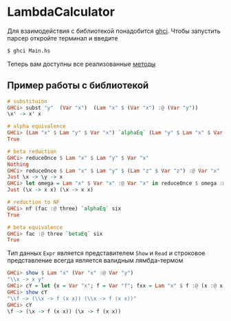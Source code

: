 # LambdaCalculator
Для взаимодействия с библиотекой понадобится [ghci](https://downloads.haskell.org/~ghc/9.0.1/docs/html/users_guide/ghci.html). Чтобы запустить парсер откройте терминал и введите
```bash
$ ghci Main.hs
```
Теперь вам доступны все реализованные [методы](https://github.com/alexbuyan/LambdaCalculator/blob/main/Methods.hs)

## Пример работы с библиотекой
```haskell
# substituion
GHCi> subst "y"  (Var "x")  (Lam "x" $ (Var "x") :@ (Var "y"))
\x' -> x' x

# alpha equivalence
GHCi> (Lam "x" $ Lam "y" $ Var "x") `alphaEq` (Lam "y" $ Lam "x" $ Var "y")
True

# beta reduction
GHCi> reduceOnce $ Lam "x" $ Lam "y" $ Var "x"
Nothing
GHCi> reduceOnce $ Lam "x" $ Lam "y" $ (Lam "z" $ Var "z") :@ Var "x"
Just \x -> \y -> x
GHCi> let omega = Lam "x" $ Var "x" :@ Var "x" in reduceOnce $ omega :@ omega
Just (\x -> x x) (\x -> x x)

# reduction to NF
GHCi> nf (fac :@ three) `alphaEq` six
True

# beta equivalence
GHCi> fac :@ three `betaEq` six
True
```

Тип данных `Expr` является представителем `Show` и `Read` и строковое представление всегда является валидным лямбда-термом
```haskell
GHCi> show $ Lam "x" (Var "x" :@ Var "y")
"\\x -> x y"
GHCi> cY = let {x = Var "x"; f = Var "f"; fxx = Lam "x" $ f :@ (x :@ x)} in Lam "f" $ fxx :@ fxx
GHCi> show cY
"\\f -> (\\x -> f (x x)) (\\x -> f (x x))"
GHCi> cY
\f -> (\x -> f (x x)) (\x -> f (x x))
```